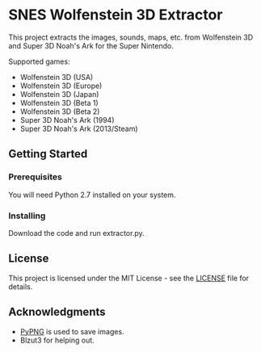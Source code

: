 # SNES Wolfenstein 3D Extractor

This project extracts the images, sounds, maps, etc. from Wolfenstein 3D and Super 3D Noah's Ark for the Super Nintendo.

Supported games:
* Wolfenstein 3D (USA)
* Wolfenstein 3D (Europe)
* Wolfenstein 3D (Japan)
* Wolfenstein 3D (Beta 1)
* Wolfenstein 3D (Beta 2)
* Super 3D Noah's Ark (1994)
* Super 3D Noah's Ark (2013/Steam)

## Getting Started

### Prerequisites

You will need Python 2.7 installed on your system.

### Installing

Download the code and run extractor.py.

## License

This project is licensed under the MIT License - see the [LICENSE](LICENSE) file for details.

## Acknowledgments

* [PyPNG](https://github.com/drj11/pypng) is used to save images.
* Blzut3 for helping out.
